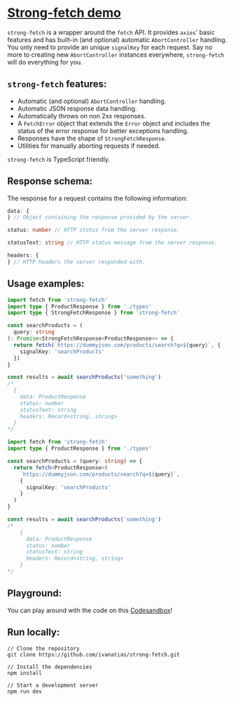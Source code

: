 # [Strong-fetch demo](https://strong-fetch-ia.vercel.app/)

`strong-fetch` is a wrapper around the `fetch` API. It provides `axios`' basic features and has built-in (and optional) automatic `AbortController` handling. You only need to provide an unique `signalKey` for each request. Say no more to creating new `AbortController` instances everywhere, `strong-fetch` will do everything for you.

## `strong-fetch` features:

- Automatic (and optional) `AbortController` handling.
- Automatic JSON response data handling.
- Automatically throws on non 2xx responses.
- A `FetchError` object that extends the `Error` object and includes the status of the error response for better exceptions handling.
- Responses have the shape of `StrongFetchResponse`.
- Utilities for manually aborting requests if needed.

`strong-fetch` is TypeScript friendly.

## Response schema:

The response for a request contains the following information:

```typescript
data: {
} // Object containing the response provided by the server.

status: number // HTTP status from the server response.

statusText: string // HTTP status message from the server response.

headers: {
} // HTTP headers the server responded with.
```

## Usage examples:

```typescript
import fetch from 'strong-fetch'
import type { ProductResponse } from './types'
import type { StrongFetchResponse } from 'strong-fetch'

const searchProducts = (
  query: string
): Promise<StrongFetchResponse<ProductResponse>> => {
  return fetch(`https://dummyjson.com/products/search?q=${query}`, {
    signalKey: 'searchProducts'
  })
}

const results = await searchProducts('something')
/* 
  {
    data: ProductResponse
    status: number
    statusText: string
    headers: Record<string, string>
  }
*/
```

```typescript
import fetch from 'strong-fetch'
import type { ProductResponse } from './types'

const searchProducts = (query: string) => {
  return fetch<ProductResponse>(
    `https://dummyjson.com/products/search?q=${query}`,
    {
      signalKey: 'searchProducts'
    }
  )
}

const results = await searchProducts('something')
/* 
    {
      data: ProductResponse
      status: number
      statusText: string
      headers: Record<string, string>
    }
*/
```

## Playground:

You can play around with the code on this [Codesandbox](https://codesandbox.io/p/sandbox/elastic-frog-9m2p7g)!

## Run locally:

```
// Clone the repository
git clone https://github.com/ivanatias/strong-fetch.git

// Install the dependencies
npm install

// Start a development server
npm run dev
```
